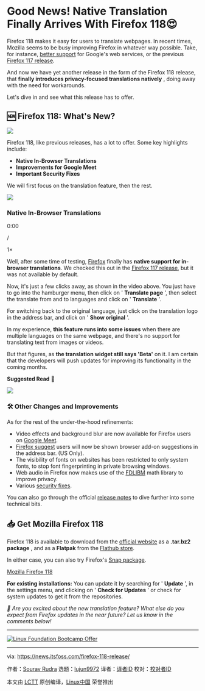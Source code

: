 [#]: subject: "Good News! Native Translation Finally Arrives With Firefox 118😍"
[#]: via: "https://news.itsfoss.com/firefox-118-release/"
[#]: author: "Sourav Rudra https://news.itsfoss.com/author/sourav/"
[#]: collector: "lujun9972/lctt-scripts-1693450080"
[#]: translator: " "
[#]: reviewer: " "
[#]: publisher: " "
[#]: url: " "

Good News! Native Translation Finally Arrives With Firefox 118😍
======
Firefox 118 makes it easy for users to translate webpages.
In recent times, Mozilla seems to be busy improving Firefox in whatever way possible. Take, for instance, [better support][1] for Google's web services, or the previous [Firefox 117 release][2].

And now we have yet another release in the form of the Firefox 118 release, that **finally introduces privacy-focused translations natively** , doing away with the need for workarounds.

Let's dive in and see what this release has to offer.

## 🆕 Firefox 118: What's New?

![][3]

Firefox 118, like previous releases, has a lot to offer. Some key highlights include:

  * **Native In-Browser Translations**
  * **Improvements for Google Meet**
  * **Important Security Fixes**



We will first focus on the translation feature, then the rest.

![][4]

### Native In-Browser Translations

0:00

/

1×

Well, after some time of testing, [Firefox][5] finally has **native support for in-browser translations**. We checked this out in the [Firefox 117 release][2], but it was not available by default.

Now, it's just a few clicks away, as shown in the video above. You just have to go into the hamburger menu, then click on ' **Translate page** ', then select the translate from and to languages and click on ' **Translate** '.

For switching back to the original language, just click on the translation logo in the address bar, and click on ' **Show original** '.

In my experience, **this feature runs into some issues** when there are multiple languages on the same webpage, and there's no support for translating text from images or videos.

But that figures, as **the translation widget still says 'Beta'** on it. I am certain that the developers will push updates for improving its functionality in the coming months.

**Suggested Read** 📖

![][6]

### 🛠️ Other Changes and Improvements

As for the rest of the under-the-hood refinements:

  * Video effects and background blur are now available for Firefox users on [Google Meet][7].
  * [Firefox suggest][8] users will now be shown browser add-on suggestions in the address bar. (US Only).
  * The visibility of fonts on websites has been restricted to only system fonts, to stop font fingerprinting in private browsing windows.
  * Web audio in Firefox now makes use of the [FDLIBM][9] math library to improve privacy.
  * Various [security fixes][10].



You can also go through the official [release notes][11] to dive further into some technical bits.

## 📥 Get Mozilla Firefox 118

Firefox 118 is available to download from the [official website][12] as a **.tar.bz2 package** , and as a **Flatpak** from the [Flathub store][13].

In either case, you can also try Firefox's [Snap package][14].

[Mozilla Firefox 118][12]

**For existing installations:** You can update it by searching for ' **Update** ', in the settings menu, and clicking on ' **Check for Updates** ' or check for system updates to get it from the repositories.

_💬 Are you excited about the new translation feature? What else do you expect from Firefox updates in the near future? Let us know in the comments below!_

* * *

[![Linux Foundation Bootcamp Offer][15]][16]

--------------------------------------------------------------------------------

via: https://news.itsfoss.com/firefox-118-release/

作者：[Sourav Rudra][a]
选题：[lujun9972][b]
译者：[译者ID](https://github.com/译者ID)
校对：[校对者ID](https://github.com/校对者ID)

本文由 [LCTT](https://github.com/LCTT/TranslateProject) 原创编译，[Linux中国](https://linux.cn/) 荣誉推出

[a]: https://news.itsfoss.com/author/sourav/
[b]: https://github.com/lujun9972
[1]: https://news.itsfoss.com/mozilla-firefox-progress/
[2]: https://news.itsfoss.com/firefox-117-release/
[3]: https://news.itsfoss.com/content/images/2023/09/Firefox_118_1.png
[4]: https://news.itsfoss.com/content/images/2023/04/Follow-us-on-Google-News.png
[5]: https://www.mozilla.org/en-US/firefox/new/
[6]: https://news.itsfoss.com/content/images/size/w256h256/2022/08/android-chrome-192x192.png
[7]: https://apps.google.com/meet/
[8]: https://blog.mozilla.org/en/products/firefox/firefox-news/firefox-suggest/
[9]: https://www.netlib.org/fdlibm/readme
[10]: https://www.mozilla.org/en-US/security/advisories/mfsa2023-41/
[11]: https://www.mozilla.org/en-US/firefox/118.0/releasenotes/
[12]: https://www.mozilla.org/firefox/download/
[13]: https://flathub.org/apps/org.mozilla.firefox
[14]: https://snapcraft.io/firefox
[15]: https://news.itsfoss.com/assets/images/Certs-and-Bundles-1536x864.webp
[16]: https://itsfoss.click/latest-lf-offer
